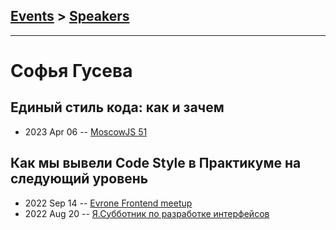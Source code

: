 ## [Events](../README.md) > [Speakers](../speakers.md)
---

# Софья Гусева

## Единый стиль кода: как и зачем
- 2023 Apr 06 -- [MoscowJS 51](https://www.youtube.com/watch?v=xEwlvYJT9lg&t=726s)    
## Как мы вывели Code Style в Практикуме на следующий уровень
- 2022 Sep 14 -- [Evrone Frontend meetup](https://youtu.be/oGy9b1vK9lA)    
- 2022 Aug 20 -- [Я.Субботник по разработке интерфейсов](https://www.youtube.com/watch?v=A_7-hGxLseY&t=2777s)    
